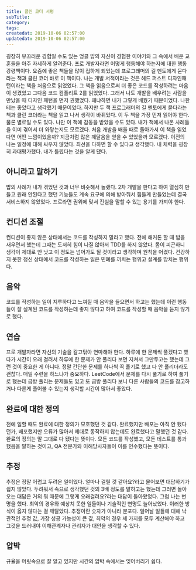 ```yaml
---
title: 클린 코더 서평
subTitle:
category: 
tags: 
createdat: 2019-10-06 02:57:00
updatedat: 2019-10-06 02:57:00
---
```


굉장히 부끄러운 경험일 수도 있는 엉클 밥의 자신이 경험한 이야기와 그 속에서 배운 교훈들을 아주 자세하게 알려준다. 프로 개발자라면 어떻게 행동해야 하는지에 대한 행동 강령책이다. 요즘에 좋은 책들을 많이 접하게 되었는데 프로그래머의 길 멘토에게 묻다 라는 책과 클린 코더 바로 이 책이다. 나는 개발 서적이라는 것은 헤드 퍼스트 디자인패턴이라는 책을 처음으로 읽었었다. 그 책을 읽음으로써 더 좋은 코드를 작성하려는 마음이 생겼었고 그다음 코드 컴플리트 2를 읽었었다. 그래서 나도 개발을 배우려는 사람을 만났을 때 디자인 패턴을 먼저 권했었다. 왜냐하면 내가 그렇게 배웠기 때문이었다. 나한테는 좋았다고 생각했기 때문이었다. 하지만 두 책 프로그래머의 길 멘토에게 묻다라는 책과 클린 코더라는 책을 읽고 나서 생각이 바뀌었다. 이 두 책을 가장 먼저 읽어야 한다. 물론 별로일 수도 있다. 나만 이 책에 감동을 받았을 수도 있다. 내가 책에서 나온 사례들을 이미 겪어서 더 와닿는지도 모르겠다. 처음 개발을 배울 때로 돌아가서 이 책을 읽었다면 어떤 느낌이었을까? 지금처럼 많은 깨달음을 얻을 수 있었을까 모르겠다. 이전의 나는 일정에 대해 싸우지 않았다. 최선을 다하면 할 수 있다고 생각했다. 내 체력을 굉장히 과대평가했다. 내가 틀렸다는 것을 알게 됐다.

## 아니라고 말하기

밥의 사례가 내가 겪었던 것과 너무 비슷해서 놀랬다. 2차 개발을 한다고 하여 열심히 만들고 원래 안된다고 했던 기능들도 계속 요구에 의해 받아줘서 힘들게 만들었는데 결국 서비스하지 않았었다. 프로라면 권위에 맞서 진실을 말할 수 있는 용기를 가져야 한다.

## 컨디션 조절

컨디션이 좋지 않은 상태에서는 코드를 작성하지 말라고 했다. 전에 해커톤 할 때 밤을 새우면서 했는데 그때는 도저히 힘이 나질 않아서 TDD를 하지 않았다. 몸이 피곤하니 생각이 제대로 안 낫고 이 정도는 넘어가도 될 것이라고 생각하며 원칙을 어겼다. 건강하지 못한 정신 상태에서 코드를 작성하는 일은 민폐를 끼치는 행위고 설계를 망치는 행위다.

## 음악

코드를 작성하는 일이 지루하다고 느껴질 때 음악을 들으면서 하고는 했는데 이런 행동들이 잘 설계된 코드를 작성하는데 좋지 않다고 하여 코드를 작성할 때 음악을 듣지 않기로 했다.

## 연습

프로 개발자라면 자신의 기술을 갈고닦아 연마해야 한다. 하루에 한 문제씩 풀겠다고 했다가 시간이 오래 걸려서 하루에 한 문제가 안 풀리다 보면 지쳐서 그만두고는 했는데 그런 것이 중요한 게 아니다. 정말 간단한 문제를 하나씩 꼭 풀기로 했고 다 안 풀리더라도 괜찮다. 매일 수련을 하느냐가 중요하다. LeetCode에서 문제를 다시 풀기로 하여 풀기로 했는데 금방 풀리는 문제들도 있고 또 금방 풀리다 보니 다른 사람들의 코드를 참고하거나 다른게 풀어볼 수 있는지 생각할 시간이 많아서 좋았다.

## 완료에 대한 정의

전에 일할 때도 완료에 대한 정의가 모호했던 것 같다. 완료했지만 배포는 아직 안 됐다던가, 배포했지만 오류가 많아서 제대로 동작하지 않는데도 완료했다고 말했던 것 같다. 완료의 정의는 말 그대로 다 됐다는 뜻이다. 모든 코드를 작성했고, 모든 테스트를 통과했음을 말하는 것이고, QA 전문가와 이해당사자들이 이를 인수했다는 뜻이다.

## 추정

추정은 정말 어렵고 두려운 일이었다. 얼마나 걸릴 것 같아요?라고 물어보면 대답하기가 쉽지 않았다. 두려워서 속으로 생각했던 것의 3배 정도를 말하고는 했는데 그러면 돌아오는 대답은 거의 뭐 때문에 그렇게 오래걸려요?라는 대답이 돌아왔었다. 그럼 나는 변명을 했다. 최악의 경우와 예상치 못한 일들이나 기술적인 변명도 늘어났었다. 이러한 방식이 옳지 않다는 걸 깨달았다. 추정이란 숫자가 아니라 분포다. 일어날 일들에 대해 낙관적인 추정 값, 가장 성공 가능성이 큰 값, 최악의 경우 세 가지를 모두 계산해야 하고 그것을 드러내야 이해관계자나 관리자가 대안을 생각할 수 있다. 

## 압박

규율을 머릿속으로 잘 알고 있지만 시간의 압박 속에서는 잊어버리기 쉽다. 